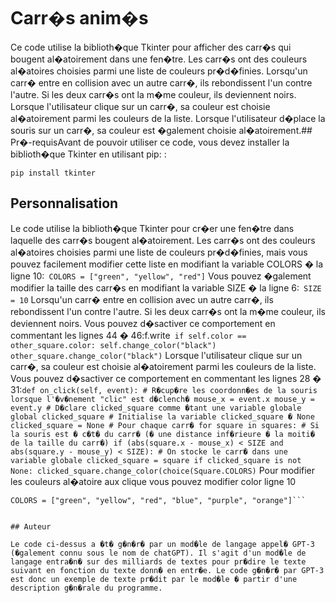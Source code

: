 # Carr�s anim�s

Ce code utilise la biblioth�que Tkinter pour afficher des carr�s qui bougent al�atoirement dans une fen�tre. Les carr�s ont des couleurs al�atoires choisies parmi une liste de couleurs pr�d�finies. Lorsqu'un carr� entre en collision avec un autre carr�, ils rebondissent l'un contre l'autre. Si les deux carr�s ont la m�me couleur, ils deviennent noirs. Lorsque l'utilisateur clique sur un carr�, sa couleur est choisie al�atoirement parmi les couleurs de la liste. Lorsque l'utilisateur d�place la souris sur un carr�, sa couleur est �galement choisie al�atoirement.## Pr�-requisAvant de pouvoir utiliser ce code, vous devez installer la biblioth�que Tkinter en utilisant pip: :

```
pip install tkinter
```

## Personnalisation

Le code utilise la biblioth�que Tkinter pour cr�er une fen�tre dans laquelle des carr�s bougent al�atoirement. Les carr�s ont des couleurs al�atoires choisies parmi une liste de couleurs pr�d�finies, mais vous pouvez facilement modifier cette liste en modifiant la variable COLORS � la ligne 10:```
COLORS = ["green", "yellow", "red"]```
Vous pouvez �galement modifier la taille des carr�s en modifiant la variable SIZE � la ligne 6:```
SIZE = 10```
Lorsqu'un carr� entre en collision avec un autre carr�, ils rebondissent l'un contre l'autre. Si les deux carr�s ont la m�me couleur, ils deviennent noirs. Vous pouvez d�sactiver ce comportement en commentant les lignes 44 � 46:f.write```
if self.color == other_square.color:
    self.change_color("black")
    other_square.change_color("black")```
Lorsque l'utilisateur clique sur un carr�, sa couleur est choisie al�atoirement parmi les couleurs de la liste. Vous pouvez d�sactiver ce comportement en commentant les lignes 28 � 31:```
    def on_click(self, event):
        # R�cup�re les coordonn�es de la souris lorsque l'�v�nement "clic" est d�clench�
        mouse_x = event.x
        mouse_y = event.y
        # D�clare clicked_square comme �tant une variable globale
        global clicked_square
        # Initialise la variable clicked_square � None
        clicked_square = None
        # Pour chaque carr�
        for square in squares:
            # Si la souris est � c�t� du carr� (� une distance inf�rieure � la moiti� de la taille du carr�)
            if (abs(square.x - mouse_x) < SIZE and abs(square.y - mouse_y) < SIZE):
                # On stocke le carr� dans une variable globale
                clicked_square = square
        if clicked_square is not None:
            clicked_square.change_color(choice(Square.COLORS)
        ```
Pour modifier les couleurs al�atoire aux clique vous pouvez modifier color ligne 10
```
COLORS = ["green", "yellow", "red", "blue", "purple", "orange"]```


## Auteur

Le code ci-dessus a �t� g�n�r� par un mod�le de langage appel� GPT-3 (�galement connu sous le nom de chatGPT). Il s'agit d'un mod�le de langage entra�n� sur des milliards de textes pour pr�dire le texte suivant en fonction du texte donn� en entr�e. Le code g�n�r� par GPT-3 est donc un exemple de texte pr�dit par le mod�le � partir d'une description g�n�rale du programme.

